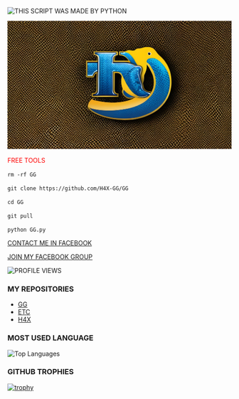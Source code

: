 ![THIS SCRIPT WAS MADE BY PYTHON](https://www.python.org/static/img/python-logo.png)

![H4X-GG](https://github.com/H4X-GG/H4X/blob/main/e28dbfa3f19a4cbe8fde75bf6e411265.jpeg)


<span style="color:red">FREE TOOLS</span>

`rm -rf GG`

`git clone https://github.com/H4X-GG/GG`

`cd GG`

`git pull`

`python GG.py`

[CONTACT ME IN FACEBOOK](https://www.facebook.com/h4x.gg.git)

[JOIN MY FACEBOOK GROUP](https://facebook.com/groups/7202024073196436/)

![PROFILE VIEWS](https://komarev.com/ghpvc/?username=H4X-GG)

### MY REPOSITORIES

- [GG](https://github.com/H4X-GG/GG)
- [ETC](https://github.com/H4X-GG/ETC)
- [H4X](https://github.com/H4X-GG/H4X)

### MOST USED LANGUAGE 

![Top Languages](https://github-readme-stats.vercel.app/api/top-langs/?username=H4X-GG&layout=compact)

### GITHUB TROPHIES

[![trophy](https://github-profile-trophy.vercel.app/?username=H4X-GG)](https://github.com/ryo-ma/github-profile-trophy)


